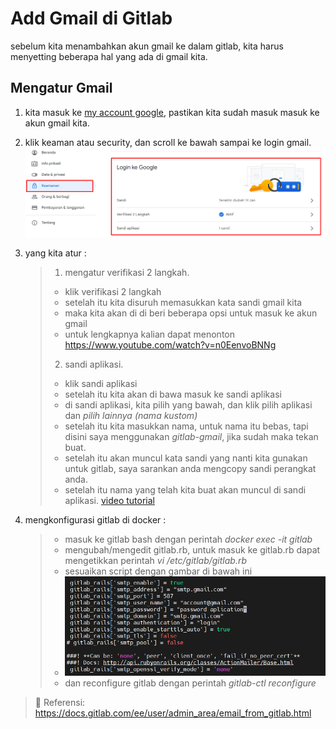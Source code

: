 # Add Gmail di Gitlab

sebelum kita menambahkan akun gmail ke dalam gitlab, kita harus menyetting beberapa hal yang ada di gmail kita.

## Mengatur Gmail

1. kita masuk ke [my account google], pastikan kita sudah masuk masuk ke akun gmail kita.
2. klik keaman atau security, dan scroll ke bawah sampai ke login gmail.
   ![01]
3. yang kita atur :

    >1. mengatur verifikasi 2 langkah.
    >
    >- klik verifikasi 2 langkah
    >- setelah itu kita disuruh memasukkan kata sandi gmail kita
    >- maka kita akan di di beri beberapa opsi untuk masuk ke akun gmail
    >- untuk lengkapnya kalian dapat menonton <https://www.youtube.com/watch?v=n0EenvoBNNg>
    >
    >2. sandi aplikasi.
    >
    >- klik sandi aplikasi
    >- setelah itu kita akan di bawa masuk ke sandi aplikasi
    >- di sandi aplikasi, kita pilih yang bawah, dan klik pilih aplikasi dan *pilih lainnya (nama kustom)*
    >- setelah itu kita masukkan nama, untuk nama itu bebas, tapi disini saya menggunakan *gitlab-gmail*, jika sudah maka tekan buat.
    >- setelah itu akan muncul kata sandi yang nanti kita gunakan untuk gitlab, saya sarankan anda mengcopy sandi perangkat anda.
    >- setelah itu nama yang telah kita buat akan muncul di sandi aplikasi.
    [video tutorial]

4. mengkonfigurasi gitlab di docker :
    >
    > - masuk ke gitlab bash dengan perintah *docker exec -it gitlab*
    > - mengubah/mengedit gitlab.rb, untuk masuk ke gitlab.rb dapat mengetikkan perintah *vi /etc/gitlab/gitlab.rb*
    > - sesuaikan script dengan gambar di bawah ini
    > - ![02](/assets/img/Screenshot_14.png)
    > - dan reconfigure gitlab dengan perintah *gitlab-ctl reconfigure*

> :link: Referensi: <https://docs.gitlab.com/ee/user/admin_area/email_from_gitlab.html>

<!-- link -->
[my account google]: <https://myaccount.google.com/>
[video tutorial]: <https://www.youtube.com/watch?v=pAPWBHxnFHM>
[01]: </assets/img/01.png>

<!-- </img src="/assets/img/03.png" style=" width:560px ; height: 400px"> -->